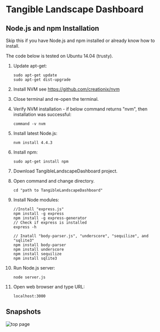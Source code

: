 # Tangible Landscape Dashboard

## Node.js and npm Installation

Skip this if you have Node.js and npm installed or already know how to install. 

The code below is tested on Ubuntu 14.04 (trusty).

1. Update apt-get:
    ```
    sudo apt-get update
    sudo apt-get dist-upgrade
    ```
2. Install NVM
  see https://github.com/creationix/nvm

3. Close terminal and re-open the terminal.

4. Verify NVM installation - if below command returns "nvm", then installation was successful:
    ```
    command -v nvm
    ```

5. Install latest Node.js:
    ```
    nvm install 4.4.3
    ```

6. Install npm:
    ```
    sudo apt-get install npm
    ```

7. Download TangibleLandscapeDashboard project.

8. Open command and change directory.
    ```
    cd "path to TangibleLandscapeDashboard"
    ```

9. Install Node modules:
    ```
    //Install "express.js"
    npm install -g express
    npm install -g express-generator
    // Check if express is installed
    express -h
    
    // Inatall "body-parser.js", "underscore", "sequilize", and "sqlite3"
    npm install body-parser
    npm install underscore
    npm install sequilize
    npm install sqlite3
    ```

10. Run Node.js server:
    ```
    node server.js
    ```

11. Open web browser and type URL:
    ```
    localhost:3000
    ```
    
## Snapshots
![top page](https://github.com/mshukuno/TangibleLandscapeDashboard/blob/master/public/img/snapshot/data_page.png)

